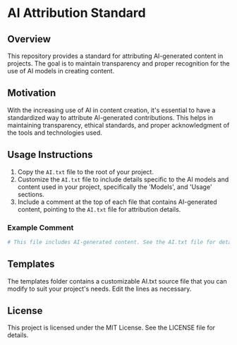 # AI Attribution Standard

## Overview

This repository provides a standard for attributing AI-generated content in projects. The goal is to maintain transparency and proper recognition for the use of AI models in creating content.

## Motivation

With the increasing use of AI in content creation, it's essential to have a standardized way to attribute AI-generated contributions. This helps in maintaining transparency, ethical standards, and proper acknowledgment of the tools and technologies used.

## Usage Instructions

1. Copy the `AI.txt` file to the root of your project.
2. Customize the `AI.txt` file to include details specific to the AI models and content used in your project, specifically the 'Models', and 'Usage' sections.
3. Include a comment at the top of each file that contains AI-generated content, pointing to the `AI.txt` file for attribution details.

### Example Comment
```python
# This file includes AI-generated content. See the AI.txt file for details.
```

## Templates

The templates folder contains a customizable AI.txt source file that you can modify to suit your project's needs. Edit the lines as necessary.

## License

This project is licensed under the MIT License. See the LICENSE file for details.
